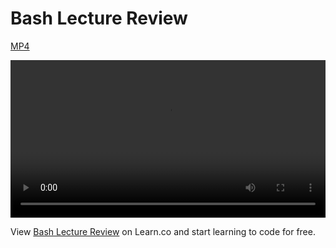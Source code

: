 # Bash Lecture Review
[MP4](http://flatiron-videos.s3.amazonaws.com/web-0415/Bash%20Review.mp4)

<video controls width="100%">
  <source src="http://flatiron-videos.s3.amazonaws.com/web-0415/Bash%20Review.mp4" type="video/mp4" >
    Your browser does not support the video tag. We recommend using Chrome
</video>

<p data-visibility='hidden'>View <a href='https://learn.co/lessons/bash_lecture_review' title='Bash Lecture Review'>Bash Lecture Review</a> on Learn.co and start learning to code for free.</p>
